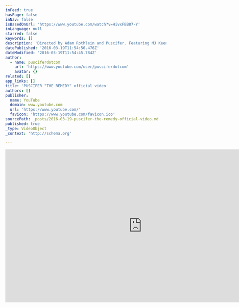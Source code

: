 ```yaml
---
inFeed: true
hasPage: false
inNav: false
isBasedOnUrl: 'https://www.youtube.com/watch?v=HivxFBB87-Y'
inLanguage: null
starred: false
keywords: []
description: 'Directed by Adam Rothlein and Puscifer. Featuring MJ Keenan, Mat Mitchell, Carina Round, Jeff Friedl, Mahsa Zargaran, Paul Barker.'
datePublished: '2016-03-19T11:54:50.476Z'
dateModified: '2016-03-19T11:54:45.784Z'
author:
  - name: pusciferdotcom
    url: 'https://www.youtube.com/user/pusciferdotcom'
    avatar: {}
related: []
app_links: []
title: 'PUSCIFER "THE REMEDY" official video'
authors: []
publisher:
  name: YouTube
  domain: www.youtube.com
  url: 'https://www.youtube.com/'
  favicon: 'https://www.youtube.com/favicon.ico'
sourcePath: _posts/2016-03-19-puscifer-the-remedy-official-video.md
published: true
_type: VideoObject
_context: 'http://schema.org'

---
```

<iframe src="https://cdn.embedly.com/widgets/media.html?src=https%3A%2F%2Fwww.youtube.com%2Fembed%2FHivxFBB87-Y%3Ffeature%3Doembed&amp;url=https%3A%2F%2Fwww.youtube.com%2Fwatch%3Fv%3DHivxFBB87-Y&amp;image=https%3A%2F%2Fi.ytimg.com%2Fvi%2FHivxFBB87-Y%2Fhqdefault.jpg&amp;key=b7d04c9b404c499eba89ee7072e1c4f7&amp;type=text%2Fhtml&amp;schema=youtube" width="854" height="480" scrolling="no" frameborder="0" allowfullscreen="allowfullscreen" style=""></iframe>